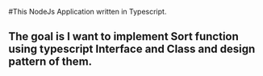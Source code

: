 #This NodeJs Application written in Typescript.

## The goal is I want to implement Sort function using typescript Interface and Class and design pattern of them.
